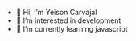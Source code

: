 - 👋 Hi, I’m Yeison Carvajal
- 👀 I’m interested in development
- 🌱 I’m currently learning javascript

